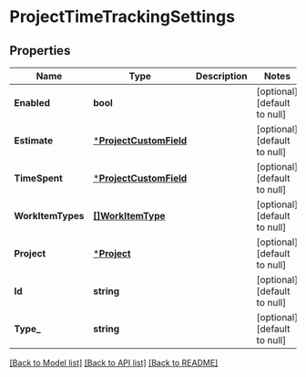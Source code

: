 # ProjectTimeTrackingSettings

## Properties
Name | Type | Description | Notes
------------ | ------------- | ------------- | -------------
**Enabled** | **bool** |  | [optional] [default to null]
**Estimate** | [***ProjectCustomField**](ProjectCustomField.md) |  | [optional] [default to null]
**TimeSpent** | [***ProjectCustomField**](ProjectCustomField.md) |  | [optional] [default to null]
**WorkItemTypes** | [**[]WorkItemType**](WorkItemType.md) |  | [optional] [default to null]
**Project** | [***Project**](Project.md) |  | [optional] [default to null]
**Id** | **string** |  | [optional] [default to null]
**Type_** | **string** |  | [optional] [default to null]

[[Back to Model list]](../README.md#documentation-for-models) [[Back to API list]](../README.md#documentation-for-api-endpoints) [[Back to README]](../README.md)

